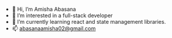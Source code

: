 - 👋 Hi, I’m Amisha Abasana
- 👀 I’m interested in a full-stack developer
- 🌱 I’m currently learning react and state management libraries.
- 📫 abasanaamisha02@gmail.com

<!---
amiabasana/amiabasana is a ✨ special ✨ repository because its `README.md` (this file) appears on your GitHub profile.
You can click the Preview link to take a look at your changes.
--->
